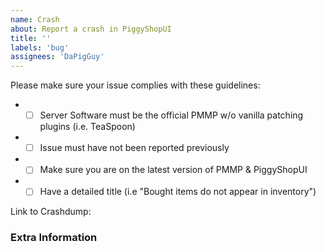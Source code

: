 ```yaml
---
name: Crash
about: Report a crash in PiggyShopUI
title: ''
labels: 'bug'
assignees: 'DaPigGuy'
---
```


<!-- Failure to complete the required fields will result in the issue being closed. -->
Please make sure your issue complies with these guidelines:
- * [ ] Server Software must be the official PMMP w/o vanilla patching plugins (i.e. TeaSpoon)
- * [ ] Issue must have not been reported previously
- * [ ] Make sure you are on the latest version of PMMP & PiggyShopUI
- * [ ] Have a detailed title (i.e "Bought items do not appear in inventory")

<!--- Submit crash dumps to https://crash.pmmp.io or copy & paste contents to https://hastebin.com -->
Link to Crashdump: 

<!--- Provide any extra information below  -->
### Extra Information